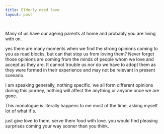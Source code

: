 ```yaml
---
title: Elderly need love
layout: post

---
```

Many of us have our ageing parents at home and probably you are living with on.

yes there are many moments when we find the strong opinions coming to you as road blocks, but can that stop us from loving them? Never forget those opinions are coming from the minds of people whom we love and accept as they are. It cannot trouble us nor do we have to adopt them as they were formed in their experience and may not be relevant in present scenario.

I am speaking generally, nothing specific. we all form different opinions during this journey, nothing will affect the anything or anyone once we are gone.

This monologue is literally happens to me most of the time, asking myself lot of what if's.

just give love to them, serve them food with love. you would find pleasing surprises coming your way sooner than you think.
